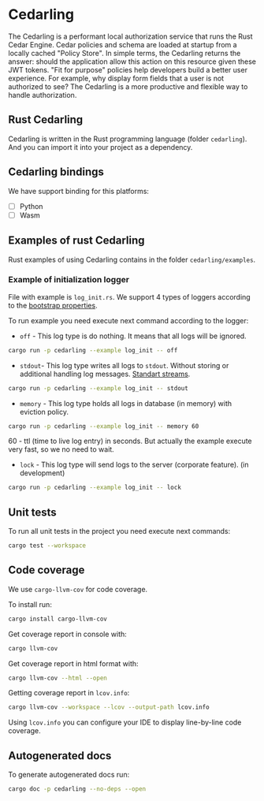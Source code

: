 # Cedarling

The Cedarling is a performant local authorization service that runs the Rust Cedar Engine.
Cedar policies and schema are loaded at startup from a locally cached "Policy Store".
In simple terms, the Cedarling returns the answer: should the application allow this action on this resource given these JWT tokens.
"Fit for purpose" policies help developers build a better user experience.
For example, why display form fields that a user is not authorized to see?
The Cedarling is a more productive and flexible way to handle authorization.

## Rust Cedarling

Cedarling is written in the Rust programming language (folder `cedarling`). And you can import it into your project as a dependency.

## Cedarling bindings

We have support binding for this platforms:

- [ ] Python
- [ ] Wasm

## Examples of rust Cedarling

Rust examples of using Cedarling contains in the folder `cedarling/examples`.

### Example of initialization logger

File with example is `log_init.rs`.
We support 4 types of loggers according to the [bootstrap properties](https://github.com/JanssenProject/jans/wiki/Cedarling-Nativity-Plan#bootstrap-properties).

To run example you need execute next command according to the logger:

- `off` - This log type is do nothing. It means that all logs will be ignored.

```bash
cargo run -p cedarling --example log_init -- off
```

- `stdout`- This log type writes all logs to `stdout`. Without storing or additional handling log messages.
[Standart streams](https://www.gnu.org/software/libc/manual/html_node/Standard-Streams.html).

```bash
cargo run -p cedarling --example log_init -- stdout
```

- `memory` - This log type holds all logs in database (in memory) with eviction policy.

```bash
cargo run -p cedarling --example log_init -- memory 60
```

60 - ttl (time to live log entry) in seconds.
But actually the example execute very fast, so we no need to wait.

- `lock` - This log type will send logs to the server (corporate feature). (in development)

```bash
cargo run -p cedarling --example log_init -- lock
```

## Unit tests

To run all unit tests in the project you need execute next commands:

```bash
cargo test --workspace
```

## Code coverage

We use `cargo-llvm-cov` for code coverage.

To install run:

```bash
cargo install cargo-llvm-cov  
```

Get coverage report in console with:

```bash
cargo llvm-cov
```

Get coverage report in html format with:

```bash
cargo llvm-cov --html --open
```

Getting coverage report in `lcov.info`:

```bash
cargo llvm-cov --workspace --lcov --output-path lcov.info
```

Using `lcov.info` you can configure your IDE to display line-by-line code coverage.

## Autogenerated docs

To generate autogenerated docs run:

```bash
cargo doc -p cedarling --no-deps --open
```

